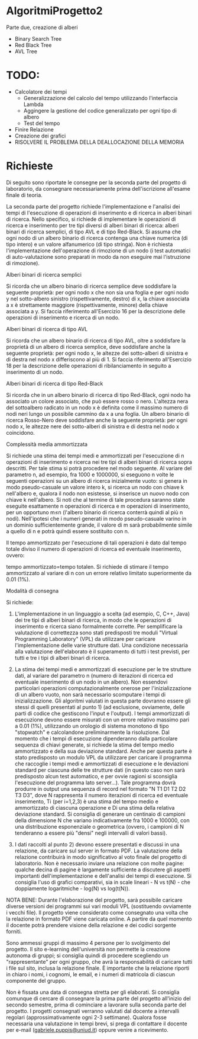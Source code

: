# AlgoritmiProgetto2
Parte due, creazione di alberi
- Binary Search Tree
- Red Black Tree
- AVL Tree

# TODO:
- Calcolatore dei tempi
    - Generalizzazione del calcolo del tempo utilizzando l'interfaccia Lambda
    - Aggingere la gestione del codice generalizzato per ogni tipo di albero
    - Test del tempo
- Finire Relazione
- Creazione dei grafici
- RISOLVERE IL PROBLEMA DELLA DEALLOCAZIONE DELLA MEMORIA

# Richieste
Di seguito sono riportate le consegne per la seconda parte del progetto di laboratorio, da consegnare necessariamente prima dell'iscrizione all'esame finale di teoria.

La seconda parte del progetto richiede l'implementazione e l'analisi dei tempi di l'esecuzione di operazioni di inserimento e di ricerca in alberi binari di ricerca. Nello specifico, si richiede di implementare le operazioni di ricerca e inserimento per tre tipi diversi di alberi binari di ricerca: alberi binari di ricerca semplici, di tipo AVL e di tipo Red-Black. Si assuma che ogni nodo di un albero binario di ricerca contenga una chiave numerica (di tipo intero) e un valore alfanumerico (di tipo stringa). Non è richiesta l'implementazione dell'operazione di rimozione di un nodo (i test automatici di auto-valutazione sono preparati in modo da non eseguire mai l'istruzione di rimozione).

Alberi binari di ricerca semplici

Si ricorda che un albero binario di ricerca semplice deve soddisfare la seguente proprietà: per ogni nodo x che non sia una foglia e per ogni nodo y nel sotto-albero sinistro (rispettivamente, destro) di x, la chiave associata a x è strettamente maggiore (rispettivamente, minore) della chiave associata a y. Si faccia riferimento all'Esercizio 16 per la descrizione delle operazioni di inserimento e ricerca di un nodo.

Alberi binari di ricerca di tipo AVL

Si ricorda che un albero binario di ricerca di tipo AVL, oltre a soddisfare la proprietà di un albero di ricerca semplice, deve soddisfare anche la seguente proprietà: per ogni nodo x, le altezze dei sotto-alberi di sinistra e di destra nel nodo x differiscono al più di 1. Si faccia riferimento all'Esercizio 18 per la descrizione delle operazioni di ribilanciamento in seguito a inserimento di un nodo.

Alberi binari di ricerca di tipo Red-Black

Si ricorda che in un albero binario di ricerca di tipo Red-Black, ogni nodo ha associato un colore associato, che può essere rosso o nero. L'altezza nera del sottoalbero radicato in un nodo x è definita come il massimo numero di nodi neri lungo un possibile cammino da x a una foglia. Un albero binario di ricerca Rosso-Nero deve soddisfare anche la seguente proprietà: per ogni nodo x, le altezze nere dei sotto-alberi di sinistra e di destra nel nodo x coincidono. 


Complessità media ammortizzata

Si richiede una stima dei tempi medi e ammortizzati per l'esecuzione di n operazioni di inserimento e ricerca nei tre tipi di alberi binari di ricerca sopra descritti. Per tale stima si potrà procedere nel modo seguente. Al variare del parametro n, ad esempio, fra 1000 e 1000000, si eseguono n volte le seguenti operazioni su un albero di ricerca inizialmente vuoto: si genera in modo pseudo-casuale un valore intero k, si ricerca un nodo con chiave k nell'albero e, qualora il nodo non esistesse, si inserisce un nuovo nodo con chiave k nell'albero. Si noti che al termine di tale procedura saranno state eseguite esattamente n operazioni di ricerca e m operazioni di inserimento, per un opportuno m≤n (l'albero binario di ricerca conterrà quindi al più n nodi). Nell'ipotesi che i numeri generati in modo pseudo-casuale varino in un dominio sufficientemente grande, il valore di m sarà probabilmente simile a quello di n e potrà quindi essere sostituito con n.


Il tempo ammortizzato per l'esecuzione di tali operazioni è dato dal tempo totale diviso il numero di operazioni di ricerca ed eventuale inserimento, ovvero:

tempo ammortizzato=tempo totalen.
Si richiede di stimare il tempo ammortizzato al variare di n con un errore relativo limitato superiormente da 0.01 (1%).



Modalità di consegna

Si richiede:

1) L'implementazione in un linguaggio a scelta (ad esempio, C, C++, Java) dei tre tipi di alberi binari di ricerca, in modo che le operazioni di inserimento e ricerca siano formalmente corrette. Per semplificare la valutazione di correttezza sono stati predisposti tre moduli "Virtual Programming Laboratory" (VPL) da utilizzare per caricare l'implementazione delle varie strutture dati. Una condizione necessaria alla valutazione dell'elaborato è il superamento di tutti i test previsti, per tutti e tre i tipi di alberi binari di ricerca. 

2) La stima dei tempi medi e ammortizzati di esecuzione per le tre strutture dati, al variare del parametro n (numero di iterazioni di ricerca ed eventuale inserimento di un nodo in un albero). Non essendovi particolari operazioni computazionalmente onerose per l'inizializzazione di un albero vuoto, non sarà necessario scomputare i tempi di inizializzazione. Gli algoritmi valutati in questa parte dovranno essere gli stessi di quelli presentati al punto 1) (ad esclusione, ovviamente, delle parti di codice che gestiscono l'input e l'output). I tempi ammortizzati di esecuzione devono essere misurati con un errore relativo massimo pari a 0.01 (1%), utilizzando un orologio di sistema monotono di tipo "stopwatch" e calcolandone preliminarmente la risoluzione. Dal momento che i tempi di esecuzione dipenderanno dalla particolare sequenza di chiavi generate, si richiede la stima del tempo medio ammortizzato e della sua deviazione standard. Anche per questa parte è stato predisposto un modulo VPL da utilizzare per caricare il programma che raccoglie i tempi medi e ammortizzati di esecuzione e le deviazioni standard per ciascuna delle tre strutture dati (in questo caso non sarà predisposto alcun test automatico, e per ovvie ragioni si sconsiglia l'esecuzione del programma lato server...). Tale programma dovrà produrre in output una sequenza di record nel formato "N T1 D1 T2 D2 T3 D3", dove N rappresenta il numero iterazioni di ricerca ed eventuale inserimento, Ti (per i=1,2,3) è una stima del tempo medio e ammortizzato di ciascuna operazione e Di una stima della relativa deviazione standard. Si consiglia di generare un centinaio di campioni della dimensione N che variano indicativamente fra 1000 e 100000, con una distribuzione esponenziale o geometrica (ovvero, i campioni di N tenderanno a essere più "densi" negli intervalli di valori bassi).

3) I dati raccolti al punto 2) devono essere presentati e discussi in una relazione, da caricare sul server in formato PDF. La valutazione della relazione contribuirà in modo significativo al voto finale del progetto di laboratorio. Non è necessario inviare una relazione con molte pagine: qualche decina di pagine è largamente sufficiente a discutere gli aspetti importanti dell'implementazione e dell'analisi dei tempi di esecuzione. Si consiglia l'uso di grafici comparativi, sia in scale lineari - N vs t(N) - che doppiamente logaritmiche - log(N) vs log(t(N)).



NOTA BENE: Durante l'elaborazione del progetto, sarà possibile caricare diverse versioni dei programmi sui vari moduli VPL (sostituendo ovviamente i vecchi file). Il progetto viene considerato come consegnato una volta che la relazione in formato PDF viene caricata online. A partire da quel momento il docente potrà prendere visione della relazione e dei codici sorgente forniti.

Sono ammessi gruppi di massimo 4 persone per lo svolgimento del progetto. Il sito e-learning dell'università non permette la creazione autonoma di gruppi; si consiglia quindi di procedere scegliendo un "rappresentante" per ogni gruppo, che avrà la responsabilità di caricare tutti i file sul sito, inclusa la relazione finale. È importante che la relazione riporti in chiaro i nomi, i cognomi, le email, e i numeri di matricola di ciascun componente del gruppo.

Non è fissata una data di consegna stretta per gli elaborati. Si consiglia comunque di cercare di consegnare la prima parte del progetto all'inizio del secondo semestre, prima di cominciare a lavorare sulla seconda parte del progetto. I progetti consegnati verranno valutati dal docente a intervalli regolari (approssimativamente ogni 2-3 settimane). Qualora fosse necessaria una valutazione in tempi brevi, si prega di contattare il docente per e-mail (gabriele.puppis@uniud.it) oppure venire a ricevimento.